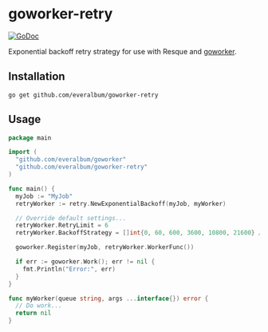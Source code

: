 # goworker-retry

[![GoDoc](https://godoc.org/github.com/everalbum/goworker-retry?status.svg)](https://godoc.org/github.com/everalbum/goworker-retry)

Exponential backoff retry strategy for use with Resque and
[goworker](https://www.goworker.org/).

## Installation

```
go get github.com/everalbum/goworker-retry
```

## Usage

```go
package main

import (
  "github.com/everalbum/goworker"
  "github.com/everalbum/goworker-retry"
)

func main() {
  myJob := "MyJob"
  retryWorker := retry.NewExponentialBackoff(myJob, myWorker)

  // Override default settings...
  retryWorker.RetryLimit = 6
  retryWorker.BackoffStrategy = []int{0, 60, 600, 3600, 10800, 21600} // 0s, 1m, 10m, 1h, 3h, 6h

  goworker.Register(myJob, retryWorker.WorkerFunc())

  if err := goworker.Work(); err != nil {
    fmt.Println("Error:", err)
  }
}

func myWorker(queue string, args ...interface{}) error {
  // Do work...
  return nil
}
```
